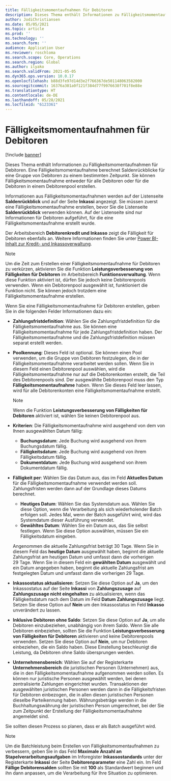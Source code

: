 ```yaml
---
title: Fälligkeitsmomentaufnahmen für Debitoren
description: Dieses Thema enthält Informationen zu Fälligkeitsmomentaufnahmen für Debitoren. Eine Fälligkeitsmomentaufnahme berechnet Saldenrückblicke für eine Gruppe von Debitoren zu einem bestimmten Zeitpunkt.
author: JodiChristiansen
ms.date: 05/05/2021
ms.topic: article
ms.prod: ''
ms.technology: ''
ms.search.form: ''
audience: Application User
ms.reviewer: roschloma
ms.search.scope: Core, Operations
ms.search.region: Global
ms.author: ilyako
ms.search.validFrom: 2021-05-05
ms.dyn365.ops.version: 10.0.17
ms.openlocfilehash: b88d3fe97d14d3e2f766367de501148063582000
ms.sourcegitcommit: 16376a301a0f121f384d77f9976638f701f8e88e
ms.translationtype: HT
ms.contentlocale: de-DE
ms.lasthandoff: 05/28/2021
ms.locfileid: "6123361"
---
```

# <a name="customer-aging-snapshots"></a>Fälligkeitsmomentaufnahmen für Debitoren

[!include [banner](../includes/banner.md)]

Dieses Thema enthält Informationen zu Fälligkeitsmomentaufnahmen für Debitoren. Eine Fälligkeitsmomentaufnahme berechnet Saldenrückblicke für eine Gruppe von Debitoren zu einem bestimmten Zeitpunkt. Sie können Fälligkeitsmomentaufnahme entweder für alle Debitoren oder für die Debitoren in einem Debitorenpool erstellen.

Informationen aus Fälligkeitsmomentaufnahmen werden auf der Listenseite **Saldenrückblick** und auf der Seite **Inkassi** angezeigt. Sie müssen zuerst eine Fälligkeitsmomentaufnahme erstellen, bevor Sie die Listenseite **Saldenrückblick** verwenden können. Auf der Listenseite sind nur Informationen für Debitoren aufgeführt, für die eine Fälligkeitsmomentaufnahme erstellt wurde.

Der Arbeitsbereich **Debitorenkredit und Inkasso** zeigt die Fälligkeit für Debitoren ebenfalls an. Weitere Informationen finden Sie unter [Power BI-Inhalt zur Kredit- und Inkassoverwaltung](credit-collections-power-bi.md).

> [!NOTE]
> Um die Zeit zum Erstellen einer Fälligkeitsmomentaufnahme für Debitoren zu verkürzen, aktivieren Sie die Funktion **Leistungsverbesserung von Fälligkeiten für Debitoren** im Arbeitsbereich **Funktionsverwaltung**. Wenn diese Funktion aktiviert ist, dürfen Sie jedoch keine Debitorenpools verwenden. Wenn ein Debitorenpool ausgewählt ist, funktioniert die Funktion nicht. Sie können jedoch trotzdem eine Fälligkeitsmomentaufnahme erstellen.

Wenn Sie eine Fälligkeitsmomentaufnahme für Debitoren erstellen, geben Sie in die folgenden Felder Informationen dazu ein:

- **Zahlungsfristdefinition**: Wählen Sie die Zahlungsfristdefinition für die Fälligkeitsmomentaufnahme aus. Sie können eine Fälligkeitsmomentaufnahme für jede Zahlungsfristdefinition haben. Der Fälligkeitsmomentaufnahme und die Zahlungsfristdefinition müssen separat erstellt werden.
- **Poolkennung**: Dieses Feld ist optional. Sie können einen Pool verwenden, um die Gruppe von Debitoren festzulegen, die in der Fälligkeitsmomentaufnahme verarbeitet werden sollen. Wenn Sie in diesem Feld einen Debitorenpool auswählen, wird die Fälligkeitsmomentaufnahme nur auf die Debitorenkonten erstellt, die Teil des Debitorenpools sind. Der ausgewählte Debitorenpool muss den Typ **Fälligkeitsmomentaufnahme** haben. Wenn Sie dieses Feld leer lassen, wird für alle Debitorenkonten eine Fälligkeitsmomentaufnahme erstellt.

    > [!NOTE]
    > Wenn die Funktion **Leistungsverbesserung von Fälligkeiten für Debitoren** aktiviert ist, wählen Sie keinen Debitorenpool aus.

- **Kriterien**: Die Fälligkeitsmomentaufnahme wird ausgehend von dem von Ihnen ausgewählten Datum fällig:

    - **Buchungsdatum**: Jede Buchung wird ausgehend von ihrem Buchungsdatum fällig.
    - **Fälligkeitsdatum**: Jede Buchung wird ausgehend von ihrem Fälligkeitsdatum fällig.
    - **Dokumentdatum**: Jede Buchung wird ausgehend von ihrem Dokumentdatum fällig.

- **Fälligkeit per**: Wählen Sie das Datum aus, das im Feld **Aktuelles Datum** für die Fälligkeitsmomentaufnahme verwendet werden soll. Zahlungsfristen werden dann auf der Grundlage dieses Datums berechnet. 

    - **Heutiges Datum**: Wählen Sie das Systemdatum aus. Wählen Sie diese Option, wenn die Verarbeitung als sich wiederholender Batch erfolgen soll. Jedes Mal, wenn der Batch ausgeführt wird, wird das Systemdatum dieser Ausführung verwendet.
    - **Gewähltes Datum**: Wählen Sie ein Datum aus, das Sie selbst festlegen. Wenn Sie diese Option auswählen, müssen Sie ein Fälligkeitsdatum eingeben.

    Angenommen die aktuelle Zahlungsfrist beträgt 30 Tage. Wenn Sie in diesem Feld das **heutige Datum** ausgewählt haben, beginnt die aktuelle Zahlungsfrist am heutigen Datum und umfasst dann die vorherigen 29 Tage. Wenn Sie in diesem Feld ein **gewählten Datum** ausgewählt und ein Datum angegeben haben, beginnt die aktuelle Zahlungsfrist am festgelegten Datum und umfasst dann die vorherigen 29 Tage.

- **Inkassostatus aktualisieren**: Setzen Sie diese Option auf **Ja**, um den Inkassostatus auf der Seite **Inkassi** von **Zahlungszusage** auf **Zahlungszusage nicht eingehalten** zu aktualisieren, wenn das Fälligkeitsdatum nach dem Datum im Feld **Datum Zahlungszusage** liegt. Setzen Sie diese Option auf **Nein** um den Inkassostatus im Feld **Inkasso** unverändert zu lassen.
- **Inklusive Debitoren ohne Saldo**: Setzen Sie diese Option auf **Ja**, um alle Debitoren einzubeziehen, unabhängig von ihrem Saldo. Wenn Sie alle Debitoren einbeziehen, sollten Sie die Funktion **Leistungsverbesserung von Fälligkeiten für Debitoren** aktivieren und keine Debitorenpools verwenden. Setzen Sie diese Option auf **Nein**, um nur Debitoren einbeziehen, die ein Saldo haben. Diese Einstellung beschleunigt die Leistung, da Debitoren ohne Saldo übersprungen werden.
- **Unternehmensbereich**: Wählen Sie auf der Registerkarte **Unternehmensbereich** die juristischen Personen (Unternehmen) aus, die in den Fälligkeitsmomentaufnahme aufgenommen werden sollen. Es können nur juristische Personen ausgewählt werden, bei denen zentralisierte Zahlungen eingerichtet wurden. Transaktionen der ausgewählten juristischen Personen werden dann in die Fälligkeitsfristen für Debitoren einbezogen, die in allen diesen juristischen Personen dieselbe Parteikennung haben. Währungsbeträge werden in die Buchhaltungswährung der juristischen Person umgerechnet, bei der Sie zum Zeitpunkt der Erstellung der Fälligkeitsmomentaufnahme angemeldet sind.

Sie sollten diesen Prozess so planen, dass er als Batch ausgeführt wird.

> [!NOTE]
> Um die Batchleistung beim Erstellen von Fälligkeitsmomentaufnahmen zu verbessern, geben Sie in das Feld **Maximale Anzahl an Stapelverarbeitungsaufgaben** im Inforegister **Inkassostandards** unter der Registerkarte **Inkassi** der Seite **Debitorenparameter** eine Zahl ein. Im Feld **Fällige Debitorensalden** sollten Sie mit **100** als Standardwert beginnen und ihn dann anpassen, um die Verarbeitung für Ihre Situation zu optimieren.

